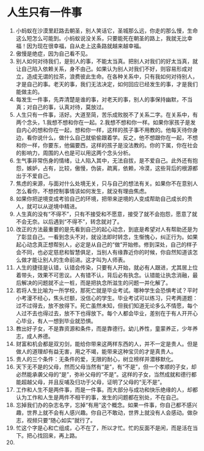 # 人生只有一件事

1. 小蚂蚁在沙漠里赶路去朝圣，别人笑话它，圣城那么远，你走的那么慢，生命这么短怎么可能到。小蚂蚁说没关系，只要能死在朝圣的路上，我就无比幸福！因为现在很幸福，自从走上这条路就越来越幸福。
2. 傲慢是绝症，因为自己看不见。
3. 别人如何对待我们，是别人的事，不能太当真。把别人对我们的好太当真，就让自己陷入依赖关系，身不由己。如果认为别人对我们不好，则容易形成对立，造成无谓的拉茶，浪费彼此生命。在各种关系中，只有我如何对待别人，才是自己的事。老天的事，我们无法决定，如何回应已经发生的事，才是我们能做主的。
4. 每发生一件事，先弄清楚是谁的事，对老天的事，别人的事保持幽默，不当真；对自己的事，认真对待，莫放过。
5. 人生只有一件事，活好。大道至简，苦乐成败脱不了关系二字。在关系中，有两个念头，1.我想不想和你在一起。2.我想不想和你一样。如果你家孩子是发自内心的想和你在一起，想和你一样，这样的孩子事不用教的。他每天待你身边，看你说什么，做什么自己就偷偷跟着学。反之，他不想跟你在一起，不想和你一样，你要东，他偏要西，这样的孩子是没法教的。你的下属，你在社会的影响力，周围的人也是可以用这两个念头分析。
6. 生气事非常伤身的情绪，让人陷入其中，无法自拔，是不爱自己。此外还有抱怨，嫉妒，占有，比较，傲慢，伪装，疏离，依赖，冷漠，这些背后的根源都出于不爱自己。
7. 焦虑的来源，与面对什么处境无关，只与自己的想法有关。如果你不在意别人怎么看你，不想控制事情该如何发生，就没有理由焦虑。
8. 如果你把逆境变成考验自己的环境，把带来逆境的人变成帮助自己成长的贵人，就可以从逆境中精进。
9. 人生真的没有“不得不”，只有不接受和不愿意，接受了就不会抱怨，愿意了就不会无奈。以后遇到“不得不”，转念就对了。
10. 改正的方法最重要的是先看到自己的起心动念，到底是希望对人有帮助还是为了彰显自己。一看到念头不对，就设法即时转念，生惭愧心，纠正行为。如果起心动念真正想帮别人，必定是从自己的“做”开始修。修到深处，自己的样子会不同，也必定慈悲和智慧俱足，当别人有缘靠近你的时候，你自然知道该怎么做才能让别人的生命前进。这才叫为人师表。 
11. 人生的捷径是认错，认错会传染，只要有人开始，就必有人跟进，尤其居上位着带头，效果不可思议。人有错不认，背后必有执念。认错能让执念消融，最后解决的问题就不止一桩，而是把执念所滋生的问题一并化解了。
12. 若将人生比喻为一所学校，那死亡就是毕业考试。哪种学生会恐惧考试？平时小考漫不经心，焦头烂额，没信心的学生。毕业考试可以练习，只考两道题：过不过得去，放不放得下。死亡虽然未知，但我们知道无论多么不情愿，每个人过不去也得过去，放不下也得放下。每个人都会毕业，差别在于有人开开心心毕业，有人一想到毕业就恐惧。
13. 教出好子女，不是靠资源和条件，而是靠德行。幼儿养性，童蒙养正，少年养志，成人养德。
14. 财富和机会都是双刃剑，能给你带来这两样东西的人，并不一定是贵人。但是做人的道理却有益无害，用之不竭，能带来这种宝贝的才是真贵人。
15. 贵人的三个条件：无条件的爱，无限的耐心，树立榜样并潜移默化。
16. 天下无不是的父母，然而父母当然有“是”，有“不是”，但一个孝顺的子女，却必然能承袭父母的“是”，弥补父母的“不是”。这样的子女，当然成就和德行都能超越父母，并且反哺及归功于父母，证明了父母的“无不是”。
17. 工作和人生不是两件事，而是一件事。而大部分与成功和快乐绝缘的人，却都认为工作和人生是两件不相干的事，发生的问题都在别处，不在自己。
18. 忘掉我们办的杂志名字，忘掉“有用”这个概念。如果一件事，你自己都不感兴趣，世界上就不会有人感兴趣。你自己不敢动，世界上就没有人会感动。做杂志，视频只要“随心如实”就行了。
19. 忙这个字是心和亡组成，心不在了，所以才忙。忙的反面不是闲，而是活在当下。把心找回来，再上路。
20. 

